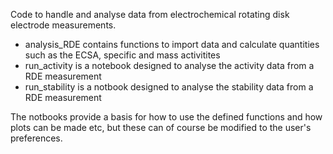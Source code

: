 Code to handle and analyse data from electrochemical rotating disk electrode measurements.

* analysis_RDE contains functions to import data and calculate quantities such as the ECSA, specific and mass activitites
* run_activity is a notebook designed to analyse the activity data from a RDE measurement
* run_stability is a notbook designed to analyse the stability data from a RDE measurement

The notbooks provide a basis for how to use the defined functions and how plots can be made etc, but these can of course be modified to the user's preferences.
